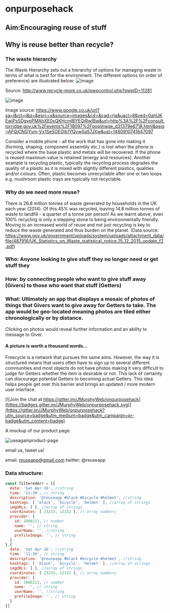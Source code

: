 # onpurposehack
## Aim:Encouraging reuse of stuff
## Why is reuse better than recycle?
### The waste hierarchy
The Waste Hierarchy sets out a hierarchy of options for managing waste in terms of what is best for the environment. The different options (in order of preference) are illustrated below:
![image](https://cloud.githubusercontent.com/assets/18498011/14582375/03e61416-03fb-11e6-9a64-3eaf4e96b8ac.png)

Source: http://www.recycle-more.co.uk/pwpcontrol.php?pwpID=11281

![image](https://cloud.githubusercontent.com/assets/18498011/14582296/c4eba5de-03f8-11e6-8ada-084fdb55d4f3.png)

Image source: https://www.google.co.uk/url?sa=i&rct=j&q=&esrc=s&source=images&cd=&cad=rja&uact=8&ved=0ahUKEwiPs5DgypPMAhXE0xQKHcmlBYEQjRwIBw&url=http%3A%2F%2Fconsult.torridge.gov.uk%2Fevents%2F18097%2Fpopimage_d31379e8718.html&psig=AFQjCNGYym-Vx1Se5OEGjb1YQvw0aS7JXw&ust=1460910741647097

Consider a mobile phone - all the work that has gone into making it (forming, shaping, component assembly etc.) is lost when the phone is recycled where the base plastic and metals will be recovered. If the phone is reused maximum value is retained (energy and resources). Another example is recycling plastic, typically the recycling process degrades the quality of a plastic as it is mixed with slightly different plastics, qualities and/or colours. Often, plastic becomes unrecyclable after one or two loops e.g. mushroom plastic trays are typically not recyclable.

### Why do we need more reuse?
There is 26.8 million tonnes of waste generated by households in the UK each year (2014). Of this 45% was recycled, leaving 14.8 million tonnes of waste to landfill - a quarter of a tonne per person! As we learnt above, even 100% recycling is only a stepping stone to being environmentally friendly. Moving to an increased world of reuse and not just recycling is key to reduce the waste generated and thus burden on the planet.
(Data source: https://www.gov.uk/government/uploads/system/uploads/attachment_data/file/487916/UK_Statistics_on_Waste_statistical_notice_15_12_2015_update_f2.pdf)

### Who: Anyone looking to give stuff they no longer need or get stuff they  
### How: by connecting people who want to give stuff away (Givers) to those who want that stuff (Getters) 
### What: Ultimately an app that displays a mosaic of photos of things that Givers want to give away for Getters to take. The app would be geo-located meaning photos are tiled either chronologically or by distance. 
Clicking on photos would reveal further information and an ability to message to Giver.

#### A picture is worth a thousand words... 
Freecycle is a network that pursues the same aims. However, the way it is structured means that users often have to sign up to several different communities and most objects do not have photos making it very difficult to judge for Getters whether the item is desirable or not. This lack of certainty can discourage potential Getters to becoming actual Getters. This idea helps people get over this barrier and brings an updated / more modern user interface.

[![Join the chat at https://gitter.im/JMurphyWeb/onpurposehack](https://badges.gitter.im/JMurphyWeb/onpurposehack.svg)](https://gitter.im/JMurphyWeb/onpurposehack?utm_source=badge&utm_medium=badge&utm_campaign=pr-badge&utm_content=badge)

A mockup of our product page:

![useagainproduct-page](https://cloud.githubusercontent.com/assets/14013616/14581681/9363a2cc-03ea-11e6-9d72-0e170d6f6c97.png)

email us, tweet us!

email: reuseapp@gmail.com
twitter: @reuseapp

### Data structure:
```js
const filteredArr = [{
  date: 'Sat Apr 16', //string
  time: '11:39', // string
  description: '@reuseapp #black #bicycle #helmet', //string
  hashtags: [ 'black', 'bicycle', 'helmet' ], //array of strings
  imgURLs: [ ], //array of strings
  coordinates: [ 23233, 12132 ], // array numbers
  provider: {
    id: 1000111, // number
    name: '', // string
    userName: '', //string
    profileImage: '', // string
  }
},{
  date: 'Sat Apr 16', //string
  time: '11:39', // string
  description: '@reuseapp #black #bicycle #helmet', //string
  hashtags: [ 'black', 'bicycle', 'helmet' ], //array of strings
  imgURLs: [ ], //array of strings
  coordinates: [ 23233, 12132 ], // array numbers
  provider: {
    id: 1000111, // number
    name: '', // string
    userName: '', //string
    profileImage: '', // string
  }
}]
```
